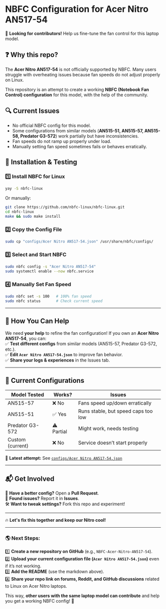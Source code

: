# NBFC Configuration for Acer Nitro AN517-54  
📢 **Looking for contributors!** Help us fine-tune the fan control for this laptop model.

## ❓ Why this repo?  
The **Acer Nitro AN517-54** is not officially supported by NBFC. Many users struggle with overheating issues because fan speeds do not adjust properly on Linux.  

This repository is an attempt to create a working **NBFC (Notebook Fan Control) configuration** for this model, with the help of the community.

## 🔍 Current Issues  
- No official NBFC config for this model.
- Some configurations from similar models (**AN515-51, AN515-57, AN515-58, Predator G3-572**) work partially but have inconsistencies.
- Fan speeds do not ramp up properly under load.
- Manually setting fan speed sometimes fails or behaves erratically.

## 🚀 Installation & Testing  

### 1️⃣ Install NBFC for Linux  
```sh
yay -S nbfc-linux
```
Or manually:  
```sh
git clone https://github.com/nbfc-linux/nbfc-linux.git
cd nbfc-linux
make && sudo make install
```

### 2️⃣ Copy the Config File  
```sh
sudo cp "configs/Acer Nitro AN517-54.json" /usr/share/nbfc/configs/
```

### 3️⃣ Select and Start NBFC  
```sh
sudo nbfc config -s "Acer Nitro AN517-54"
sudo systemctl enable --now nbfc.service
```

### 4️⃣ Manually Set Fan Speed  
```sh
sudo nbfc set -s 100   # 100% fan speed
sudo nbfc status       # Check current speed
```

---

## 🔧 **How You Can Help**
We need **your help** to refine the fan configuration! If you own an **Acer Nitro AN517-54**, you can:  
✅ **Test different configs** from similar models (AN515-57, Predator G3-572, etc.).  
✅ **Edit `Acer Nitro AN517-54.json`** to improve fan behavior.  
✅ **Share your logs & experiences** in the Issues tab.  

---

## 📜 Current Configurations
| Model Tested         | Works? | Issues |
|----------------------|--------|--------|
| AN515-57            | ❌ No  | Fans speed up/down erratically |
| AN515-51            | ✅ Yes | Runs stable, but speed caps too low |
| Predator G3-572     | ⚠️ Partial | Might work, needs testing |
| Custom (current)    | ❌ No  | Service doesn’t start properly |

📌 **Latest attempt:** See [`configs/Acer Nitro AN517-54.json`](configs/Acer%20Nitro%20AN517-54.json)  

---

## 📬 Get Involved  
💬 **Have a better config?** Open a **Pull Request**.  
🐞 **Found issues?** Report it in **Issues**.  
🛠️ **Want to tweak settings?** Fork this repo and experiment!

---

🔥 **Let's fix this together and keep our Nitro cool!**  

---

### 🌎 Next Steps:  
1️⃣ **Create a new repository on GitHub** (e.g., `NBFC-Acer-Nitro-AN517-54`).  
2️⃣ **Upload your current configuration file (`Acer Nitro AN517-54.json`)** even if it’s not working.  
3️⃣ **Add the README** (use the markdown above).  
4️⃣ **Share your repo link on forums, Reddit, and GitHub discussions** related to Linux on Acer Nitro laptops.  

This way, **other users with the same laptop model can contribute** and help you get a working NBFC config! 🚀
